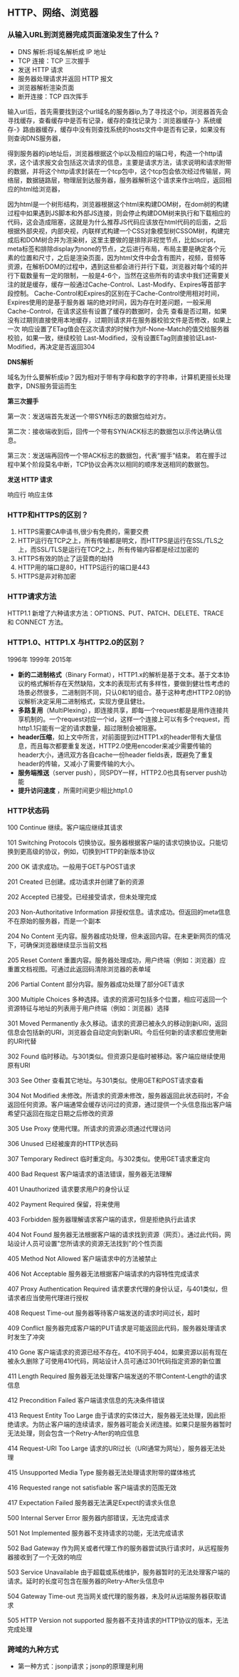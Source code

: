 ## HTTP、网络、浏览器

### 从输入URL到浏览器完成页面渲染发生了什么？

- DNS 解析:将域名解析成 IP 地址
- TCP 连接：TCP 三次握手
- 发送 HTTP 请求
- 服务器处理请求并返回 HTTP 报文
- 浏览器解析渲染页面
- 断开连接：TCP 四次挥手

输入url后，首先需要找到这个url域名的服务器ip,为了寻找这个ip，浏览器首先会寻找缓存，查看缓存中是否有记录，缓存的查找记录为：浏览器缓存-》系统缓存-》路由器缓存，缓存中没有则查找系统的hosts文件中是否有记录，如果没有则查询DNS服务器，

得到服务器的ip地址后，浏览器根据这个ip以及相应的端口号，构造一个http请求，这个请求报文会包括这次请求的信息，主要是请求方法，请求说明和请求附带的数据，并将这个http请求封装在一个tcp包中，这个tcp包会依次经过传输层，网络层，数据链路层，物理层到达服务器，服务器解析这个请求来作出响应，返回相应的html给浏览器，

因为html是一个树形结构，浏览器根据这个html来构建DOM树，在dom树的构建过程中如果遇到JS脚本和外部JS连接，则会停止构建DOM树来执行和下载相应的代码，这会造成阻塞，这就是为什么推荐JS代码应该放在html代码的后面，之后根据外部央视，内部央视，内联样式构建一个CSS对象模型树CSSOM树，构建完成后和DOM树合并为渲染树，这里主要做的是排除非视觉节点，比如script，meta标签和排除display为none的节点，之后进行布局，布局主要是确定各个元素的位置和尺寸，之后是渲染页面，因为html文件中会含有图片，视频，音频等资源，在解析DOM的过程中，遇到这些都会进行并行下载，浏览器对每个域的并行下载数量有一定的限制，一般是4-6个，当然在这些所有的请求中我们还需要关注的就是缓存，缓存一般通过Cache-Control、Last-Modify、Expires等首部字段控制。 Cache-Control和Expires的区别在于Cache-Control使用相对时间，Expires使用的是基于服务器 端的绝对时间，因为存在时差问题，一般采用Cache-Control，在请求这些有设置了缓存的数据时，会先 查看是否过期，如果没有过期则直接使用本地缓存，过期则请求并在服务器校验文件是否修改，如果上一次 响应设置了ETag值会在这次请求的时候作为If-None-Match的值交给服务器校验，如果一致，继续校验 Last-Modified，没有设置ETag则直接验证Last-Modified，再决定是否返回304

**DNS解析**

域名为什么要解析成ip？因为相对于带有字母和数字的字符串，计算机更擅长处理数字，DNS服务营运而生

**第三次握手**

第一次：发送端首先发送一个带SYN标志的数据包给对方。

第二次：接收端收到后，回传一个带有SYN/ACK标志的数据包以示传达确认信息。

第三次：发送端再回传一个带ACK标志的数据包，代表“握手”结束。 若在握手过程中某个阶段莫名中断，TCP协议会再次以相同的顺序发送相同的数据包。

**发送 HTTP 请求**

响应行  响应主体

### HTTP和HTTPS的区别？

1. HTTPS需要CA申请书,很少有免费的，需要交费
2. HTTP运行在TCP之上，所有传输都是明文，而HTTPS是运行在SSL/TLS之上，而SSL/TLS是运行在TCP之上，所有传输内容都是经过加密的
3. HTTPS有效的防止了运营商的劫持
4. HTTP用的端口是80，HTTPS运行的端口是443
5. HTTPS是非对称加密

### HTTP请求方法

HTTP1.1 新增了六种请求方法：OPTIONS、PUT、PATCH、DELETE、TRACE 和 CONNECT 方法。

### HTTP1.0、HTTP1.X 与HTTP2.0的区别？

1996年  1999年 2015年

- **新的二进制格式**（Binary Format），HTTP1.x的解析是基于文本。基于文本协议的格式解析存在天然缺陷，文本的表现形式有多样性，要做到健壮性考虑的场景必然很多，二进制则不同，只认0和1的组合。基于这种考虑HTTP2.0的协议解析决定采用二进制格式，实现方便且健壮。
- **多路复用**（MultiPlexing），即连接共享，即每一个request都是是用作连接共享机制的。一个request对应一个id，这样一个连接上可以有多个request，而http1.1只能有一定的请求数量，超过限制会被阻塞。
- **header压缩**，如上文中所言，对前面提到过HTTP1.x的header带有大量信息，而且每次都要重复发送，HTTP2.0使用encoder来减少需要传输的header大小，通讯双方各自cache一份header fields表，既避免了重复header的传输，又减小了需要传输的大小。
- **服务端推送**（server push），同SPDY一样，HTTP2.0也具有server push功能
- **提升访问速度** ，所需时间更少相比http1.0

### HTTP状态码

100  Continue  继续。客户端应继续其请求

101  Switching Protocols  切换协议。服务器根据客户端的请求切换协议。只能切换到更高级的协议，例如，切换到HTTP的新版本协议

200  OK  请求成功。一般用于GET与POST请求

201  Created  已创建。成功请求并创建了新的资源

202  Accepted  已接受。已经接受请求，但未处理完成

203  Non-Authoritative Information  非授权信息。请求成功。但返回的meta信息不在原始的服务器，而是一个副本

204  No Content  无内容。服务器成功处理，但未返回内容。在未更新网页的情况下，可确保浏览器继续显示当前文档

205  Reset Content  重置内容。服务器处理成功，用户终端（例如：浏览器）应重置文档视图。可通过此返回码清除浏览器的表单域

206  Partial Content  部分内容。服务器成功处理了部分GET请求

300  Multiple Choices  多种选择。请求的资源可包括多个位置，相应可返回一个资源特征与地址的列表用于用户终端（例如：浏览器）选择

301  Moved Permanently  永久移动。请求的资源已被永久的移动到新URI，返回信息会包括新的URI，浏览器会自动定向到新URI。今后任何新的请求都应使用新的URI代替

302  Found  临时移动。与301类似。但资源只是临时被移动。客户端应继续使用原有URI

303  See Other  查看其它地址。与301类似。使用GET和POST请求查看

304  Not Modified  未修改。所请求的资源未修改，服务器返回此状态码时，不会返回任何资源。客户端通常会缓存访问过的资源，通过提供一个头信息指出客户端希望只返回在指定日期之后修改的资源

305  Use Proxy  使用代理。所请求的资源必须通过代理访问

306  Unused  已经被废弃的HTTP状态码

307  Temporary Redirect  临时重定向。与302类似。使用GET请求重定向

400  Bad Request  客户端请求的语法错误，服务器无法理解

401  Unauthorized  请求要求用户的身份认证

402  Payment Required  保留，将来使用

403  Forbidden  服务器理解请求客户端的请求，但是拒绝执行此请求

404  Not Found  服务器无法根据客户端的请求找到资源（网页）。通过此代码，网站设计人员可设置"您所请求的资源无法找到"的个性页面

405  Method Not Allowed  客户端请求中的方法被禁止

406  Not Acceptable  服务器无法根据客户端请求的内容特性完成请求

407  Proxy Authentication Required  请求要求代理的身份认证，与401类似，但请求者应当使用代理进行授权

408  Request Time-out  服务器等待客户端发送的请求时间过长，超时

409  Conflict  服务器完成客户端的PUT请求是可能返回此代码，服务器处理请求时发生了冲突

410  Gone  客户端请求的资源已经不存在。410不同于404，如果资源以前有现在被永久删除了可使用410代码，网站设计人员可通过301代码指定资源的新位置

411  Length Required  服务器无法处理客户端发送的不带Content-Length的请求信息

412  Precondition Failed  客户端请求信息的先决条件错误

413  Request Entity Too Large  由于请求的实体过大，服务器无法处理，因此拒绝请求。为防止客户端的连续请求，服务器可能会关闭连接。如果只是服务器暂时无法处理，则会包含一个Retry-After的响应信息

414  Request-URI Too Large  请求的URI过长（URI通常为网址），服务器无法处理

415  Unsupported Media Type  服务器无法处理请求附带的媒体格式

416  Requested range not satisfiable  客户端请求的范围无效

417  Expectation Failed  服务器无法满足Expect的请求头信息

500  Internal Server Error  服务器内部错误，无法完成请求

501  Not Implemented  服务器不支持请求的功能，无法完成请求

502  Bad Gateway  作为网关或者代理工作的服务器尝试执行请求时，从远程服务器接收到了一个无效的响应

503  Service Unavailable  由于超载或系统维护，服务器暂时的无法处理客户端的请求。延时的长度可包含在服务器的Retry-After头信息中

504  Gateway Time-out  充当网关或代理的服务器，未及时从远端服务器获取请求

505  HTTP Version not supported  服务器不支持请求的HTTP协议的版本，无法完成处理

### 跨域的九种方式

- 第一种方式：jsonp请求；jsonp的原理是利用<script>标签的跨域特性，可以不受限制地从其他域中加载资源，类似的标签还有<img>.

- 第二种方式：document.domain；这种方式用在主域名相同子域名不同的跨域访问中 www.qq.com  id.qq.com

- 第三种方式：window.name；window的name属性有个特征：在一个窗口(window)的生命周期内,窗口载入的所有的页面都是共享一个window.name的，每个页面对window.name都有读写的权限，window.name是持久存在一个窗口载入过的所有页面中的，并不会因新页面的载入而进行重置。在应用页面（a.com/app.html）中监听iframe的onload事件，在此事件中设置这个iframe的src指向本地域的代理文件（代理文件和应用页面在同一域下，所以可以相互通信）

- 第四种方式：window.postMessage；window.postMessages是html5中实现跨域访问的一种新方式，可以使用它来向其它的window对象发送消息，无论这个window对象是属于同源或不同源。

- 第五种方式：CORS(*cors-orgin-resource-sharing*)CORS背后的基本思想，就是使用自定义的HTTP头部让浏览器与服务器进行沟通，从而决定请求或响应是应该成功还是应该失败。

- 第六种方式：Web Sockets；web sockets原理：在JS创建了web socket之后，会有一个HTTP请求发送到浏览器以发起连接。取得服务器响应后，建立的连接会使用HTTP升级从HTTP协议交换为web sockt协议。

- 第七种方式：location.hash

- 第八种方式：nginx

- 第九种方式：http-proxy

  中规中矩的就是JSONP和CORS           ---------------document.domain，window.name，web sockets就先别闹了，腰不好 : )

### 跨域了解吗？如何解决？怎么产生的？

跨域的产生是由于浏览器的同源策略，同源策略指的是：  1、域名  2、端口号  3、协议名 只要有一个不同就称为跨域 解决跨域： 

 1、jsonp跨域(只能解决get） 原理：动态创建一个script标签。利用script标签的src属性不受同源策略限制，因为所有的src属性和href属性都不受同源策略的限制，可以请求第三方服务器资源内容 

  2、服务器设置对CORS的支持 原理：nginx设置Access-Control-Allow-Origin HTTP响应头之后，浏览器将会允许跨域请求

**JSONP跨域  ajax跨域**

```
$.ajax({
url:'http://www.baidu.com',
type:get,
dataType:'jsonp'
scuurss:function(data){
	console.log(data)
}
})
```

JSONP 与 CORS

JSONP与CORS的使用目的相同，并且都需要服务端和客户端同时支持

**优缺点** ：JSONP只支持get请求，并且兼容所有浏览器  CORS支持post，put，get请求等，但是兼容性较差，仅支持IE10一下

**定义** ：JSONP 利用src引用静态资源不受跨域的限制，在客户端搞一个回调做一些数据接受与操作，在服务器将数据填充到约定好的回调函数中去

CORS在header中添加字段请求与获取有权限访问的资源，利用服务器设置好accoss-control-allow-orgin

### TCP的长连接和短连接的区别

**短链接**

概念:客户端与服务器建立连接开始通信，一次/指定次数通信结束之后就断开本次TCP连接，     当下次再次通信时，再次建立TCP的链接。   

 优点：不长期占用服务器的内存，那么服务器能处理的连接数量是比较多的  

  缺点：1、因为要等到发送或者获取资源时，才去请求建立连接，而且http协议只能客户端主动向服务端发送数据后，服务端才返回   	对应的数据，那么服务端想主动发送数据给客户端呢？Websocket可以让服务端主动发送数据给客户端，或者要等到下一次要请求数据时，才发送，比如我们采用   	轮询（30秒或者更长）拉取消息， 那么服务器与客户端通信的实时性就丧失了。     

​    2、客户端采用轮询来实时获取信息，或者说大量的客户端使用短连接的方式通信，那么就浪费了大量的CPU和带宽资源用于建立连接   	和释放连接，存在资源浪费，甚至是无法建立连接。比如经典的http长轮询（微信网页客户端端）

长连接

概念:	TCP与服务器建立连接之后一直处于连接状态，直到最后不再需要服务的时候才断开连接 

优点：	1、传输数据快 2、服务器能够主动第一时间传输数据到客户端 

缺点:	1、因为客户端与服务器一直保持这种连接，那么在高并发分布式集群系统中客户端数量会越来越多，占 用很多的系统资源 2、TCP本身是一种有状态的数据，在高并发分布式系统会导致后台设计比较难做。

### 一个TCP连接可以发送几个http请求

http1.0 一般情况下不支持长连接，但是当设置 Connection : Keep-Alive 可以让TCP连接保持活跃，但是此方式有限制

http1.1 支持长连接，可以发送无限个http请求

http2.0 支持多用复用，一个tcp可以并发多个http，可以一直发送http，没有上限

### TCP，HTTP，UDP，IP之间的区别

把IP想像成一种高速公路，它允许其它协议在上面行驶并找到到其它电脑的出口。TCP和UDP是高速公路上的“卡车”，它们携带的货物就是像HTTP，文件传输协议FTP这样的协议等。 

**TCP和UDP的区别**

- TCP 面向连接，UDP 尽最大努力交付，无连接

1. UDP信息包的标题很短，只有8个字节，相对于TCP的20个字节信息包的额外开销很小
2. TCP传输可靠的数据：无差错，不丢失，不重复，按序到达 ，UDP可能丢包，不保证顺序
3. TCP是流模式(可以将字节流拆分和合并)，UDP是数据报模式(一次发送一个报文)
4. TCP基于连接，进行三次握手。UDP无连接
5. UDP：使用与IP电话，视频会议

**什么是HTTP？**

HTTP是一个在计算机世界里专门在两点之间传输文字、图片、音频、视频等超文本数据的约定和规范。

- 

### TCP三次握手四次挥手？

SYN这个标志位只有在TCP建立连接时才会被置1 ,握手完成后SYN标志位被置0

为了准确无误地把数据送达目标处，TCP协议采用了三次握手策略。用TCP协议把数据包送出去后，TCP不会对传送 后的情况置之不理，它一定会向对方确认是否成功送达。握手过程中使用了TCP的标志：SYN和ACK。

发送端首先发送一个带SYN标志的数据包给对方。接收端收到后，回传一个带有SYN/ACK标志的数据包以示传达确认信息。 最后，发送端再回传一个带ACK标志的数据包，代表“握手”结束。 若在握手过程中某个阶段莫名中断，TCP协议会再次以相同的顺序发送相同的数据包。

断开一个TCP连接则需要“四次握手”：

第一次挥手：主动关闭方发送一个FIN，用来关闭主动方到被动关闭方的数据传送，也就是主动关闭方告诉被动关闭方：我已经不 会再给你发数据了(当然，在fin包之前发送出去的数据，如果没有收到对应的ack确认报文，主动关闭方依然会重发这些数据)，但是，此时主动关闭方还可 以接受数据。

第二次挥手：被动关闭方收到FIN包后，发送一个ACK给对方，确认序号为收到序号+1（与SYN相同，一个FIN占用一个序号）。

第三次挥手：被动关闭方发送一个FIN，用来关闭被动关闭方到主动关闭方的数据传送，也就是告诉主动关闭方，我的数据也发送完了，不会再给你发数据了。

第四次挥手：主动关闭方收到FIN后，发送一个ACK给被动关闭方，确认序号为收到序号+1，至此，完成四次挥手。

为什么断开连接需要四次？因为服务端接受到报文之后不会立即断开连接

### session、cookie与token的区别 

### HTTP请求方法

| 序号 | 方法    | 描述                                                         |
| :--: | :------ | :----------------------------------------------------------- |
|  1   | GET     | 请求指定的页面信息，并返回实体主体。                         |
|  2   | HEAD    | 类似于 GET 请求，只不过返回的响应中没有具体的内容，用于获取报头 |
|  3   | POST    | 向指定资源提交数据进行处理请求（例如提交表单或者上传文件）。数据被包含在请求体中。POST 请求可能会导致新的资源的建立和/或已有资源的修改。 |
|  4   | PUT     | put和post区别：调用一次与连续调用多次是等价的（即没有副作用），而连续调用多次POST方法可能会有副作用 |
|  5   | DELETE  | 请求服务器删除指定的页面。                                   |
|  6   | CONNECT | HTTP/1.1 协议中预留给能够将连接改为管道方式的代理服务器。    |
|  7   | OPTIONS | 允许客户端查看服务器的性能。                                 |
|  8   | TRACE   | 回显服务器收到的请求，主要用于测试或诊断。                   |
|  9   | PATCH   | 是对 PUT 方法的补充，用来对已知资源进行局部更新 。           |

### HTTP请求、响应头

https://itbilu.com/other/relate/EJ3fKUwUx.html#http-request-headers

### HTTP缓存机制-强制缓存与协商缓存

**缓存** 的好处：

```
1.减少服务器压力
2.缩短页面响应时间
3.减少冗余的数据传输，减少了网络费用
```

**强制缓存** ：在第一次访问取到数据后，以后在过期时间内不会再请求

http1.0 的expires 设定过期时间

http 1.1  的cache-control   max-age

**协商缓存** ：第一次请求服务器后，服务器会将缓存的标识和数据一起发送给客户端，客户端将二者备份至缓存数据库中，再次请求时服务器时进行判断，如果成功，将返回304不会返回任何数据，通知客户端可以使用缓存数据。

Last-Modified / If-Modified-Since

服务器修改的最后时间，如果时间大于If-Modified-Since > 最后修改时间 则返回200 否则返回304

**E-tag与Last-Modified的区别**

LM根据文件修改时间来判断是否要重新返回整个文件，对应请求头 IF-M-S ，服务端和客户端进行对比，但是时间只能精确到秒，假如在这一秒之间恰好发生了变化就GG了。
E-tag则是对文件求MD5或者哈希值，绝对精确，只要有任何变化都能体现出来，这个算法貌似是server配置的

### 浏览器事件机制

**捕获，目标对象，冒泡**

1.其中捕获（Capture）是 事件对象([event object](https://dom.spec.whatwg.org/#event)) 从 window 派发到 目标对象父级的过程。
 2.目标（Target）阶段是 事件对象派发到目标元素时的阶段，如果事件类型指示其不冒泡，那事件传播将在此阶段终止。
 3.冒泡（Bubbling）阶段 和捕获相反，是以目标对象父级到 window 的过程。
 在任一阶段调用 [stopPropagation](https://dom.spec.whatwg.org/#dom-event-stoppropagation) 都将终止本次事件的传播。

### 浏览器缓存有哪些

1、`http缓存`是基于HTTP协议的浏览器文件级缓存机制。
2、`websql`这种方式只有较新的chrome浏览器支持，并以一个独立规范形式出现
3、`indexDB` 是一个为了能够在客户端存储可观数量的结构化数据，并且在这些数据上使用索引进行高性能检索的 API
4、`Cookie`一般网站为了辨别用户身份、进行session跟踪而储存在用户本地终端上的数据（通常经过加密）
5、`Localstorage`html5的一种新的本地缓存方案，目前用的比较多，一般用来存储ajax返回的数据，加快下次页面打开时的渲染速度
6、`Sessionstorage`和localstorage类似，但是浏览器关闭则会全部删除，api和localstorage相同，实际项目中使用较少。
7、`application cache` 是将大部分图片资源、js、css等静态资源放在manifest文件配置中
8、`cacheStorage`是在ServiceWorker的规范中定义的，可以保存每个serverWorker申明的cache对象
9、`flash缓存` 这种方式基本不用，这一方法主要基于flash有读写浏览器端本地目录的功能

### 网络七层模型

   1.物理层-数据链路层-网络层-传输层-会话层-表示层-应用层

物理层：建立、维护、断开物理连接

数据链路层：建立逻辑连接，进行硬件地址寻址，差错校验等功能

网络层：进行逻辑地址寻址，实现不同网络之间的路径选择

传输层：定义传输数据的协议端口号，以及流控和差错校验

会话层：建立，管理，终止会话

应用层：网路服务与最终用户的一个接口

### TCP/IP四层模型

- 应用层：http, dns, ftp, smtp, pop3;
- 传输层：TCP UDP ;
- 网络层：IP, RIP, OSPF
- 数据链路层：ARP

### HTTPS 抓包能看到ip地址吗

- https只能加密除两端以外的报文，换个角度来看，假如你把对端ip都加密了，路由器怎么办？你的数据根本无法在网络上转发。

- 加密数据只有客户端和服务器端才能得到明文，客户端到服务端的通信过程是安全的。
- 技术一点来说，TLS协议是在tcp协议之上的，tcp又是基于IP协议的。所以无论如何，你的对端IP地址是肯定无法加密的。 
- 另外TLS协议也只是把HTTP层的数据加密了，所以也只是无法看到HTTP传输的内容，但是其他协议层的内容还是明文传输的。
- 这是因为: https(ssl)加密是发生在应用层与传输层之间，所以在传输层看到的数据才是经过加密的
- 但是可以在本地截获密码，那怎么办，比如支付宝支付的时候会有控件可以防止本地密码截获



### 常见web安全及防护原理

**sql注入原理**

就是通过把SQL命令插入到Web表单递交或输入域名或页面请求的查询字符串，最终达到欺骗服务器执行恶意的SQL命令。

总的来说有以下几点：

  1.永远不要信任用户的输入，要对用户的输入进行校验，可以通过正则表达式，或限制长度，对单引号和双"-"进行转换等。

  2.永远不要使用动态拼装SQL，可以使用参数化的SQL或者直接使用存储过程进行数据查询存取。

  3.永远不要使用管理员权限的数据库连接，为每个应用使用单独的权限有限的数据库连接。

  4.不要把机密信息明文存放，请加密或者hash掉密码和敏感的信息。

**XSS原理及防范**

Xss(cross-site scripting)跨站脚本攻击，攻击指的是攻击者往Web页面里插入恶意 html标签或者javascript代码。比如：攻击者在论坛中放一个

看似安全的链接，骗取用户点击后，窃取cookie中的用户私密信息；或者攻击者在论坛中加一个恶意表单，

当用户提交表单的时候，却把信息传送到攻击者的服务器中，而不是用户原本以为的信任站点。

**XSS防范方法**

首先代码里对用户输入的地方和变量都需要仔细检查长度和对”<”,”>”,”;”,”’”等字符做过滤；其次任何内容写到页面之前都必须加以encode，避免不小心把html tag 弄出来。这一个层面做好，至少可以堵住超过一半的XSS 攻击。

首先，避免直接在cookie 中泄露用户隐私，例如email、密码等等。

其次，通过使cookie 和系统ip 绑定来降低cookie 泄露后的危险。这样攻击者得到的cookie 没有实际价值，不可能拿来重放。

如果网站不需要再浏览器端对cookie 进行操作，可以在Set-Cookie 末尾加上HttpOnly 来防止javascript 代码直接获取cookie 。

尽量采用POST 而非GET 提交表单

**CSRF的原理及防范**

CSRF是代替用户完成指定的动作，需要知道其他用户页面的代码和数据包。

XSS是获取信息，不需要提前知道其他用户页面的代码和数据包。

要完成一次CSRF攻击，受害者必须依次完成两个步骤：登录受信任网站A，并在本地生成Cookie。在不登出A的情况下，访问危险网站B。

CSRF的防御

服务端的CSRF方式方法很多样，但总的思想都是一致的，就是在客户端页面增加伪随机数。

通过验证码的方法

### 两个HTML传值

Webstorage（localStorage sessionStorage） cookie

### webSocket

1、最大的特点就是服务端可以主动向客户端发送数据，支持持久性链接

 2、与 HTTP 协议有着良好的兼容性。默认端口是80和443，并握手阶段采用HTTP协议，因此握手时不容易屏蔽，能通过各种HTTP代理服务器。 

3、数据格式比较轻量，性能开销小，通信高效。

4、可以发送文本，也可以发送二进制数据。

 5、没有同源限制，客户端可以与任意服务器通信。

 6、协议标识符是ws（如果加密，则为wss，加密层是TLS），服务器网址就是 URL。

### Web Worker

Web Worker 的作用，就是为 JavaScript 创造多线程环境，允许主线程创建 Worker 线程，将一些任务分配给后者运行。在主线程运行的同时，Worker 线程在后台运行，两者互不干扰。等到 Worker 线程完成计算任务，再把结果返回给主线程。这样的好处是，一些计算密集型或高延迟的任务，被 Worker 线程负担了，主线程（通常负责 UI 交互）就会很流畅，不会被阻塞或拖慢。

Worker 线程一旦新建成功，就会始终运行，不会被主线程上的活动（比如用户点击按钮、提交表单）打断。这样有利于随时响应主线程的通信。但是，这也造成了 Worker 比较耗费资源，不应该过度使用，而且一旦使用完毕，就应该关闭。

### 哈希模式和history模式

1 hash 模式下，仅 hash 符号之前的内容会被包含在请求中，如 http://www.abc.com，因此对于后端来说，即使没有做到对路由的全覆盖，也不会返回 404 错误。
2 history 模式下，前端的 URL 必须和实际向后端发起请求的 URL 一致，如 http://www.abc.com/book/id。如果后端缺少对 /book/id 的路由处理，将返回 404 错误。Vue-Router 官网里如此描述：“不过这种模式要玩好，还需要后台配置支持……所以呢，你要在服务端增加一个覆盖所有情况的候选资源：如果 URL 匹配不到任何静态资源，则应该返回同一个 index.html 页面，这个页面就是你 app 依赖的页面。”
3 结合自身例子，对于一般的 Vue + Vue-Router + Webpack + XXX 形式的 Web 开发场景，用 history 模式即可，只需在后端（Apache 或 Nginx）进行简单的路由配置，同时搭配前端路由的 404 页面支持。

### 性能优化

代码层面：避免使用css表达式，避免使用高级选择器，通配选择器。

缓存利用：缓存Ajax，使用CDN，使用外部js和css文件以便缓存，添加Expires头，服务端配置Etag，减少DNS查找等

请求数量：合并样式和脚本，使用css图片精灵，初始首屏之外的图片资源按需加载，静态资源延迟加载。

请求带宽：压缩文件，开启GZIP，

代码层面的优化

用hash-table来优化查找

少用全局变量

用innerHTML代替DOM操作，减少DOM操作次数，优化javascript性能

用setTimeout来避免页面失去响应

缓存DOM节点查找的结果

避免使用CSS Expression

避免全局查询

避免使用with(with会创建自己的作用域，会增加作用域链长度)

多个变量声明合并

避免图片和iFrame等的空Src。空Src会重新加载当前页面，影响速度和效率

尽量避免写在HTML标签中写Style属性

### 单页面应用有什么优缺点

优点：

1. 用户体验好，快，内容改变不需要刷新整个页面
2. 避免出现‘白屏’

缺点：

1. 首次加载时间较长
2. 不利于SEO优化
3. 页面复杂度较高

### 浏览器渲染机制JS阻塞怎么办?(金山WPS)

1.将js放在最后加载

2.监听onload 异步 加载

### 进程和线程的区别

线程在进程下行进（单纯的车厢无法运行）

一个进程可以包含多个线程（一辆火车可以有多个车厢）

不同进程间数据很难共享（一辆火车上的乘客很难换到另外一辆火车，比如站点换乘）

同一进程下不同线程间数据很易共享（A车厢换到B车厢很容易）

进程要比线程消耗更多的计算机资源（采用多列火车相比多个车厢更耗资源）

进程间不会相互影响，一个线程挂掉将导致整个进程挂掉（一列火车不会影响到另外一列火车，但是如果一列火车上中间的一节车厢着火了，将影响到所有车厢）

### 常见得浏览器内核有那些

1.IE  Trident内核

2.firefox  Gecko内核 （该扣）

3.谷歌 blink

4.safari  webkit

### 前端的认识

**前端工程化**
还记得我在最早期写前端代码时,往往一个页面就是一个文件搞定,HTML/CSS/JS全部写在一起,后来知道应该把结构、样式和动作分离,我想这是我接触到最早的前端工程化的思想了,所谓前端工程化我认为就是：

将前端项目当成一项系统工程进行分析、组织和构建从而达到项目结构清晰、分工明确、团队配合默契、开发效率提高的目的

前面我说接触最早的工程化思维就是“结构、样式和动作分离”,在只有若干个页面的小型项目我们只需要用这些简单的做法就能把项目很好的组织起来,但是在一个大型web项目中往往有更加复杂的结构和非常多的页面需要很多人甚至是多个团队配合才能把项目做完,我们需要有更加严谨和复杂的工程化思维去组织结构。从更高层面的项目组织来看我们要做项目的各种规范、技术选型、项目构建优化等等,在代码层面我们还需要用到JS/CSS模块机、UI组件化等开发方式。

**前端模块化**
前面我们提到在组织代码的时候会用到模块化和组件化,大家应该理解到,前端工程化是一个高层次的思想,而模块化和组件化是为工程化思想下相对较具体的开发方式,因此可以简单的认为模块化和组件化是工程化的表现形式。

那具体什么是模块化呢,还是举简单的例子,我们要写一个实现A功能的JS代码,这个功能在项目其他位置也需要用到,那么我们就可以把这个功能看成一个模块采用一定的方式进行模块化编写,既能实现复用还可以分而治之,同理在写样式的时候,如果我们需要某种特殊的样式,会在很多地方应用,那么我们也可以采用一定的方式进行CSS的模块化,具体说来,JS模块化方案很多有AMD/CommonJS/UMD/ES6 Module等,CSS模块化开发大多是在less、sass、stylus等预处理器的import/mixin特性支持下实现的,具体技术大家自行学习。

总体而言,模块化不难理解,重点是要学习相关的技术并且灵活运用。

**前端组件化**
前文中我们提到过,组件化也是工程化的表现形式,那么到底什么是前端组件化呢

页面上的每个独立的、可视/可交互区域视为一个组件;
每个组件对应一个工程目录,组件所需的各种资源都在这个目录下就近维护;
由于组件具有独立性,因此组件与组件之间可以 自由组合;
页面只不过是组件的容器,负责组合组件形成功能完整的界面;
当不需要某个组件,或者想要替换组件时,可以整个目录删除/替换。

组件化将页面视为一个容器,页面上各个独立部分例如:头部、导航、焦点图、侧边栏、底部等视为独立组件,不同的页面根据内容的需要,去盛放相关组件即可组成完整的页面。

PS:模块化和组件化一个最直接的好处就是复用,同时我们也应该有一个理念,模块化和组件化除了复用之外还有就是分治,我们能够在不影响其他代码的情况下按需修改某一独立的模块或是组件,因此很多地方我们及时没有很强烈的复用需要也可以根据分治需求进行模块化或组件化开发。

## css

### link标签和@import标签的区别

link属于html标签，而@import是css提供的

页面被加载时，link会同时被加载，而@import引用的css会等到页面加载结束后加载。

link是html标签，因此没有兼容性，而@import只有IE5以上才能识别。

link方式样式的权重高于@import的。

### CSS标签

**行内标签：**span em input a strong i label br

**块级标签：** div h1-h6  p ul li ol  dt dd dl form header footer nav artical     dl标签：自定义标签的主标签；

**行内块标签：** img  input textarea

### 响应式布局

@media screen and (max-width: 768) {  .main { background-color:red;}    992px  1200px 1920px

}

**rem响应布局**

原理：假设我们将屏幕宽度平均分成100份，每一份的宽度用x表示，x = 屏幕宽度 / 100，如果将x作为单位，x前面的数值就代表屏幕宽度的百分比。x单位为rem

```css
html {fons-size: 屏幕宽度 / 100}   那1rem和1x就等价了
```

### 语义化标签	

**定义**：语义化的标签，合适的标签干合适的事情，旨在让标签有自己的含义。

**优点**：

- 即使在没有CSS样式的条件下，也能很好地呈现出内容结构、代码结构。
- 语义化标签会使HTML结构变的清晰，有利于维护代码和添加样式。
- 方便其他设备（如屏幕阅读器、盲人阅读器、移动设备）解析。
- 提升搜索引擎优化(SEO)的效果。和搜索引擎建立良好沟通，有助于爬虫抓取更多的有效信息。
- 便于团队开发和维护，语义化更具可读性，可以减少差异化。
- 通常标签语义化会使代码变的更少，使页面加载更快。

### 画一个三角形

```
.main {
   width: 0;
   height: 0;
   border-bottom: 100px solid red;
   border-top: 0px;
   border-left: 100px solid transparent;
   border-right: 100px solid transparent;
  }
```

### BFC  是什么？为什么？怎么做？

为什么会出现盒子塌陷？

在CSS出现之前使用的P标签，是设计师要求的，是为了兼容css1.0之前的P标签，他要求每个段落都有相同间隔，所以当你对P标签设置了margin-top和margin-bottom时候就发现两个margin合并的情况，并且取最大值。

1. BFC在布局上不会影响到外面的元素，并且备普通元素没有的特性
2. 盒子塌陷只出现在上下
3. BFC是一个独立的元素，外面的元素不会影响到里面的元素
4. BFC元素不会与浮动元素发生重叠，可以用来清除浮动  -----左边宽度固定 ，中间自适应

直译为块级格式化上下文，数于同一个BFC的两个相邻Box会发生重叠，BFC里的元素与外面的元素不会发生影响  。

如何创建BFC？触发BFC的四个条件，满足其中一个即可

- position的值为：absolute，fixed
- display的值为：inline-block，table-cell，table-caption,table，flex；
- float的值不为none；(left,right,inheirt,)
- overflow的值不为visible；（scroll,hidden,auto,inherit）

边距重叠什么时候发生？

- 父与子之间，父级的margin与子级的margin会发生重叠
- 空元素的margin-top和margin-bottom会发生重叠
- 兄弟元素之间每个元素都有上下边距取最大边距

### CSS选择器以及权重

 !important  > 行内（1000）>id选择器（100） > 属性选择器 =  类选择器 = 伪元素选择器 > 标签选择器 = 伪类选择器（::after）> 通配符 > 继承 >浏览器默认属性

| 选择器                                                       | 示例                |
| :----------------------------------------------------------- | :------------------ |
| [类型选择器](https://developer.mozilla.org/zh-CN/docs/Web/CSS/Type_selectors) | `h1 { }`            |
| [通配选择器](https://developer.mozilla.org/zh-CN/docs/Web/CSS/Universal_selectors) | `* { }`             |
| [类选择器](https://developer.mozilla.org/zh-CN/docs/Web/CSS/Class_selectors) | `.box { }`          |
| [ID选择器](https://developer.mozilla.org/zh-CN/docs/Web/CSS/ID_selectors) | `#unique { }`       |
| [标签属性选择器](https://developer.mozilla.org/zh-CN/docs/Web/CSS/Attribute_selectors) | `a[title] { }`      |
| [伪类选择器](https://developer.mozilla.org/zh-CN/docs/Web/CSS/Pseudo-classes) | `p:first-child { }` |
| [伪元素选择器](https://developer.mozilla.org/zh-CN/docs/Web/CSS/Pseudo-elements) | `p::first-line { }` |
| [后代选择器](https://developer.mozilla.org/zh-CN/docs/Web/CSS/Descendant_combinator) | `article p`         |
| [子代选择器](https://developer.mozilla.org/zh-CN/docs/Web/CSS/Child_combinator) | `article > p`       |
| [相邻兄弟选择器](https://developer.mozilla.org/zh-CN/docs/Web/CSS/Adjacent_sibling_combinator) | `h1 + p`            |
| [通用兄弟选择器](https://developer.mozilla.org/zh-CN/docs/Web/CSS/General_sibling_combinator) | `h1 ~ p`            |

### CSS性能优化

1. 内联首屏CSS，当内联的话下载完html就可以渲染了
2. 异步加载CSS，将首屏外的CSS进行异步加载
3. 文件压缩
4. 删除无用CSS
5. 有选择的使用选择器

### Flex：1代表什么？

**flex: 1 === flex: 1 1 auto;**  flex-grown flex-shrink flex-basis

- 第一个参数表示: **flex-grow 定义项目的放大比例，默认为0，即如果存在剩余空间，也不放大,如果值为1的话，平分剩余空间**
- 第二个参数表示: **flex-shrink 定义了项目的缩小比例，默认为1，即如果空间不足，该项目将缩小，如果值为1, 将不缩小**
- 第三个参数表示: **flex-basis** **给上面两个属性分配多余空间之前, 计算项目是否有多余空间, 默认值为 auto, 即项目本身的大小如果为0%以上面两个条件为准** 

> flex阮一峰：http://www.ruanyifeng.com/blog/2015/07/flex-grammar.html?utm_source=tuicool（语法篇）

### CSS盒模型

IE盒模型：width = content + padding + border

W3C标准盒模型： width = content

### 清除浮动

```
    .clearfix:after{/*伪元素是行内元素 正常浏览器清除浮动方法*/
        content: "";
        display: block;
        height: 0;
        clear:both;
        visibility: hidden;
    }
    .clearfix{
        *zoom: 1;/*ie6清除浮动的方式 *号只有IE6-IE7执行，其他浏览器不执行*/
```

## js 

### js事件循环

**前言** 

javascript从诞生之日起就是一门单线程的非阻塞的脚本语言。这是由其最初的用途来决定的：与浏览器交互。单线程确保了执行顺序的同时也限制了JS执行效率，于是有了webworker。web worker技术开的多线程有着诸多限制，例如：所有新线程都受主线程的完全控制，不能独立执行。这意味着这些“线程” 实际上应属于主线程的子线程。

事件循环，js是单线程，所有的异步操作都是模拟出来的，所有任务可分为同步任务与异步任务，首先执行宏任务script整体代码，首先判定是同步任务还是异步任务如果是同步任务则进入主线程立即执行，如果是异步任务则进入任务队列，当主线程任务执行完就会将任务队列里的任务推入主线程中。异步任务被分为宏任务与微任务，当js执行到宏任务的时候会将他们加入到宏任务事件队列里面，执 行到微任务的时候会将他们推入到 当主线程，微任务比如说promise等，宏任务有setTimeout,setInterval等等。

当遇到同步任务则直接执行，如果遇到微任务则推入微任务队列，当遇到宏任务则推入宏任务队列，当整个宏任务执行完，则会执行所有微任务，当微任务执行完，则会查看是否有宏任务重复上述操作

**优先级**： process.nexttick() > promise.then () > setTimeout > setImmediate

### 原型链

1. 每个函数都有一个 prototype 属性
2. 函数的 prototype 属性指向了一个对象，这个对象正是调用该构造函数而创建的**实例**的原型
3. 那什么是原型呢？你可以这样理解：每一个JavaScript对象(null除外)在创建的时候就会与之关联另一个对象，这个对象就是我们所说的原型，每一个对象都会从原型"继承"属性。

### 继承

**原型链继承**

```
Child.prototype = new Parent();
```

缺点：1.引用类型的属性被所有实例共享（因为parent属性在Child的原型上） 			 2.在创建 Child 的实例时，不能向Parent传参

**借用构造函数（经典继承）**

```
function Child () {
    Parent.call(this);
}
```

优点：1.引用类型的属性没有被实例共享  2.再创建Child的实例时，可以向Parent传参

缺点：1.方法都在构造函数中定义，每次创建一遍实例都会创建一遍方法

**组合继承**（原型链继承 + 构造函数继承）

```
function Child () {
    Parent.call(this);
}
Child.prototype = new Parent();
Child.prototype.constructor = Child;
```

优点：融合原型链继承和构造函数的优点，是 JavaScript 中最常用的继承模式。

**原型式继承**

```
function createObj(o) {
    function F(){}
    F.prototype = o;
    return new F();
}
var person = {
    name: 'kevin'
}
var person1 = createObj(person);
```

就是 ES5 Object.create 的模拟实现，将传入的对象作为创建的对象的原型。

缺点：包含引用类型的属性值始终都会共享相应的值，这点跟原型链继承一样。

**寄生式继承**

```
function createObj (o) {
    var clone = Object.create(o);
    clone.sayName = function () {
        console.log('hi');
    }
    return clone;
}
```

创建一个仅用于封装继承过程的函数，该函数在内部以某种形式来做增强对象，最后返回对象。

缺点：跟借用构造函数模式一样，每次创建对象都会创建一遍方法。

**寄生组合式继承**

```
function object(o) {
    function F() {}
    F.prototype = o;
    return new F();
}
function prototype(child, parent) {
    var prototype = object(parent.prototype);
    prototype.constructor = child;
    child.prototype = prototype;
}
// 当我们使用的时候：
prototype(Child, Parent);
```

### 闭包

1. 从理论角度：所有的函数。因为它们都在创建的时候就将上层上下文的数据保存起来了。哪怕是简单的全局变量也是如此，因为函数中访问全局变量就相当于是在访问自由变量，这个时候使用最外层的作用域。
2. 从实践角度：以下函数才算是闭包：
   1. 即使创建它的上下文已经销毁，它仍然存在（比如，内部函数从父函数中返回）
   2. 在代码中引用了自由变量

### 作用域

1.查找变量声明

2.查找函数声明

JS真正解析之前，js会首先把整个文件进行预处理，以消除一些歧义，这个预处理的过程被称为预编译

GO 全局对象 Global Object
AO 活动对象 Activation Object

- 在函数被调用时产生，用来保存当前函数的执行环境，也叫执行期上下文
- 在函数调用结束时销毁 



caller：谁调用

scopes: 作用域链

### 变量提升

var  function变量提升

function在var的后面

### 浮点数精度

0.1 + 0.2 是否等于 0.3 

因为0.1转成二进制是一个无限循环的数，浮点数以64位存储

### 添加元素

document.getElementById('myid').appendChild(ele)

### 虚拟Dom 与 真实Dom 

**为什么说直接操作/频繁的操作DOM会性能差?**

JS引擎和DOM引擎是独立的，当调用Dom API的时候，首先要挂起JS引擎然后执行Dom API，激活DOM引擎，重绘后再调用JS引擎执行之后的代码，没有批量处理优化。引擎间频繁的切换会浪费性能。

虚拟DOM和真实DOM的区别和优化

1. 虚拟DOM不会立马进行排版和重绘操作
2. 虚拟DOM进行频繁修改，然后一次性比较并修改真实DOM中需要改的部分，最后在真实DOM中进行排版和重绘，减少过多的DOM节点重排和重绘损耗。
3. 虚拟 DOM 有效降低大面积真实 DOM 的重绘与排版，因为最终与真实 DOM 比较差异，可以只渲染局部

### Error

- ReferenceError:找不到对象时
- TypeError:错误的使用了类型或对象的方法时
- RangeError:使用内置对象的方法时，参数超范围
- SyntaxError:语法写错了
- EvalError:错误的使用了Eval  
- URIError:URI错误

### CommonJS,AMD,CMD,ES6模块

**什么是模块化？**

- 将一个复杂的程序，依据一定的规则(规范)封装成一个或多个块(文件), 并进行组合在一起
- 块的内部数据与实现是私有的, 只是向外部暴露一些接口(方法)与外部其它模块通信

**为什么要模块化？**

1.使用模块化开发能解决文件之间的依赖关系，按需加载。

2.使用模块化开发可以避免命名的冲突。

3.使用模块化开发能进行代码的复用。

4.维护性更高。

**CommonJS和ES6的区别** 

1. CommonJS 模块输出的是一个值的拷贝，ES6 模块输出的是值的引用。
2. CommonJS 模块是运行时加载，ES6 模块是编译时输出接口。
3. CommonJs 是单个值导出，ES6 Module可以导出多个
4. CommonJs 是动态语法可以写在判断里，ES6 Module 静态语法只能写在顶层
5. CommonJs 的 this 是当前模块，ES6 Module的 this 是 undefined

CommonJS

1. 对于基本数据类型，属于复制。即会被模块缓存。同时，在另一个模块可以对该模块输出的变量重新赋值。
2. 对于复杂数据类型，属于浅拷贝。由于两个模块引用的对象指向同一个内存空间，因此对该模块的值做修改时会影响另一个模块。
3. 当使用require命令加载某个模块时，就会运行整个模块的代码。
4. 当使用require命令加载同一个模块时，不会再执行该模块，而是取到缓存之中的值。也就是说，CommonJS模块无论加载多少次，都只会在第一次加载时运行一次，以后再加载，就返回第一次运行的结果，除非手动清除系统缓存。
5. 循环加载时，属于加载时执行。即脚本代码在require的时候，就会全部执行。一旦出现某个模块被"循环加载"，就只输出已经执行的部分，还未执行的部分不会输出。
6. require('')  module.exports  exports

ES6模块

1. ES6模块中的值属于【动态只读引用】。
2. 对于只读来说，即不允许修改引入变量的值，import的变量是只读的，不论是基本数据类型还是复杂数据类型。当模块遇到import命令时，就会生成一个只读引用。等到脚本真正执行时，再根据这个只读引用，到被加载的那个模块里面去取值。
3. 对于动态来说，原始值发生变化，import加载的值也会发生变化。不论是基本数据类型还是复杂数据类型。
4. 循环加载时，ES6模块是动态引用。只要两个模块之间存在某个引用，代码就能够执行。
5. export  export default  import

**CommonJS**

服务端：同步加载  

浏览器端：提前编译打包处理 安装 browserify   执行browserify  原文件位置 -o 目标位置 

暴露：module.exports = value 与 exports.XXX = value     暴露的是对象

引入： requrire('./')

**AMD**

专门用于浏览器端  也称require.js

暴露：define(['module1','module2'], function(m1, m2){ return 模块})

引入：require(['module1','module2'], function(m1, m2){ 使用m1/m2})

**CMD**

阿里人写的，作为了解，卖给国外了

ES6 

export 

export default 

**IIFE**立即调用函数表达式

### JS字符串API

length()—属性返回字符串的长度

indexOf()—属性返回字符串中指定文本首次出现的索引（位置）

lastIndexOf()—属性返回字符串中指定文本最后一次出现的索引（位置）

search()—属性返回字符串中特定值的字符串的首次出现的索引（位置）

toUpperCase()—转为大写

toLowerCase();—转为小写

substring(start, end):—开始下标到结束下标。如果省略第二个参数表示截取到结尾。

substr(start, length):—从start开始截取，一共最多截取length，不写length，直接截取到结尾

trim();—去除首尾空白符

split(separator,howmany);—separator必需。字符串或正则表达式，从该参数指定的地方分割 。howmany 可选。该参数可指定返回的数组的最大长度。

slice();—提取字符串片段

for of 遍历

at();—返回字符串给定位置的字符

includes();—返回布尔值，表示是否找到了参数字符串。

startsWith();—返回布尔值，表示参数字符串是否在源字符串的头部。

endsWith();—返回布尔值，表示参数字符串是否在源字符串的尾部。

repeat();—方法返回一个新字符串，表示将原字符串重复n次。

padStart();—字符串补全长度的功能，用于头部补全，

padEnd();—用于尾部补全。

match();—找到一个或多个正则表达式匹配

replace();替换与正则表达式匹配的子串

function formatDate(date, format) {
    var obj = {
        yyyy: date.getFullYear(),
        yy: ('' + date.getFullYear()).slice(-2),
        MM: ('0' + (date.getMonth() + 1)).slice(-2),
        M: date.getMonth() + 1,
        dd: ('0' + date.getDate()).slice(-2),
        d: date.getDate(),
        HH: ('0' + date.getHours()).slice(-2),
        H: date.getHours(),
        hh: ('0' + date.getHours() % 12).slice(-2),
        h: date.getHours() % 12,
        mm: ('0' + date.getMinutes()).slice(-2),
        m: date.getMinutes(),
        ss: ('0' + date.getSeconds()).slice(-2),
        s: date.getSeconds(),
        w: ['日', '一', '二', '三', '四', '五', '六'][date.getDay()],
    }
    return format.replace(/(\w+)/g, ($1) => {
        return obj[$1];
    })
}

### js数组API

会改变原来数组的：
pop()—删除数组的最后一个元素并返回删除的元素。
push()—向数组的末尾添加一个或更多元素，并返回新的长度。
shift()—删除并返回数组的第一个元素。
unshift()—向数组的开头添加一个或更多元素，并返回新的长度。
reverse()—反转数组的元素顺序。
sort()—对数组的元素进行排序。
splice()—用于插入、删除或替换数组的元素。 返回的是含有被删除的数组
································································································
不会改变原来数组的：
concat()—连接两个或更多的数组，并返回结果。
every()—检测数组元素的每个元素是否都符合条件。
some()—检测数组元素中是否有元素符合指定条件。
filter()—检测数组元素，并返回符合条件所有元素的数组。
indexOf()—搜索数组中的元素，并返回它所在的位置。
join()—把数组的所有元素放入一个字符串。
toString()—把数组转换为字符串，并返回结果。
lastIndexOf()—返回一个指定的字符串值最后出现的位置，在一个字符串中的指定位置从后向前搜索。
map()—通过指定函数处理数组的每个元素，并返回处理后的数组。
slice()—选取数组的的一部分，并返回一个新数组。
valueOf()—返回数组对象的原始值。

### Promise

**特别注意**

new Promise()方法属于同步代码。

promise函数对象上的方法有then，catch， finally  实 例对象上有all，race，reject，resolve

**Promise的三种状态，catch和reject的区别**？

catch是原型上的属性，reject是promise属性

catch会捕获promise链的所有异常

reject返回一个错误的reject

**回调地狱**

```
doSomething( function(result) {
	doSomethingElse( result, function( newResult) {
		doThirdThing( newResult, function(finalResult) {
			console.log( 'Got the final result :' + finalResult)
		},failureCallback )
	}, failureCallback)
}, failureCallback )
```

1. 回调函数嵌套，代码水平向右发展 ，阅读不方便
2. 每个函数都要处理异常，处理异常十分麻烦

**用promsie链式调用解决回调地狱问题**

```
doSomething(I . then( function(result) {
	return doSomethingElse( result)
})
.then( function(newResult) {
	return doThirdThing( newResult )
})
.then(function( finalResult) {
	console.log( 'Got the final result: ' + finalResult)
})
.catch(failureCallback)
```

1. 代码从上往下写，同步的写法，阅读方便
2. 处理异常用统一的catch处理，catch具有异常传透

**先指定回调函数还是先改变状态**

```
//常规:先指定回调函数，后改变的状态
new Promise((resolve, reject) => {
	setTimeout(( ) => {
		resolve(1) //后改变的状态(同时指定数据)，异步执行回调函数
	}，1000);
}).then(//	先指定回调函数，保存当前指定的回调函数
	value => {},
	reason => {console. 1og('reason', reason)}
//如何先改状态，后指定回调函数
new Promise((resolve, reject) => {
	resolve(1) //先改变的状态(同时指定数据)
}).then(//后指定回调函数，异步执行回调函数
	value => {console.1og( 'value2', value)},
	reason => {console. 1og( 'reason2', reason)}
)
```

### 迭代器与生成器

迭代器：字符串，数组，映射，集合，对象，arguments，DOM集合类型

` let newArr = arr[Symbol.iterator]() newArr.next()` 

生成器：可以暂停函数 `let generatorFn = function* (a) { yield ++a; }     generatorFn (5).next()`



### async和await的了解

async加在函数声明之前，使其成为async function，则此时函数返回值为promise，是迭代器与生成器和promise的语法糖

### 匿名函数和回调函数

**匿名函数** ：没有名字的函数，并且没有赋值给变量

**回调函数** ：一般将一个函数的返回值传给另一个函数 ，

​					优势：1. 如果传递的是匿名函数可以节省一个全局变量  2. 节省代码 3. 提高性能	

### **Map**和**Set**两种新的数据结构

- Map是类似Object的一种键值对集合，区别在于Map的键不仅限于是字符串，其他各种类型的值包括对象都可以成为Map的键
-  Set是类似数组的一种数据结构，不同点在于Set中没有重复的值

### this指向

- 实际上this的最终指向的是那个调用它的对象
- 如果一个函数中有this，这个函数有被上一级的对象所调用，那么this指向的就是上一级的对象。
- 返回值，如果返回值是一个对象，那么this指向的就是那个返回的对象，如果返回值不是一个对象那么this还是指向函数的实例。

### new 做了什么？

1.创建空对象

2.将构造函数中的作用域赋给新对象（因此this就指向了新对象）

3.执行构造函数中的代码（为新对象添加属性）

4.返回新对象

```
let liu = new Person('liu','18')

let a = {}
a.__proto__ = Person.prototype
Person.call(a)
```

### 事件委托  事件捕获 事件冒泡

**事件委托**

事件就是我们普通绑定的事件。委托就是不绑定在当前元素上，而是绑定在了父级或者祖辈元素上，通过event事件对象的target属性，获取当前点击的精确元素。

原理： 使用了冒泡的原理。

优点：1.减少for循环，减少绑定事件数量，减少了内存泄露的概率。2.可以给未来的元素绑定事件

缺点：

1. 事件委托基于冒泡，对于不冒泡的事件不支持。
2. 层级过多，冒泡过程中，可能会被某层阻止掉。
3. 理论上委托会导致浏览器频繁调用处理函数，虽然很可能不需要处理。所以建议就近委托，比如在table上代理td，而不是在document上代理td。
4. 把所有事件都用代理就可能会出现事件误判。比如，在document中代理了所有button的click事件，另外的人在引用改js时，可能不知道，造成单击button触发了两个click事件。

### Call,apply,bind的区别

apply 第一个参数是this指向，第二个参数是函数接受的参数，立即执行

call 第一个参数是this指向，后面传入的是一个参数列表 立即执行

bind 第一参数也是this的指向，后面传入的也是一个参数列表(但是这个参数列表可以分多次传入，call则必须一次性传入所有参数)，但是它改变this指向后不会立即执行，而是返回一个永久改变this指向的函数。

### setTimeout,promise,async await之间的区别

async await：async 可以让函数具有异步特征，但是仍是同步执行，当有返回值时，返回的是一个promise.resolve包装的期约对象，，当遇到await的时候，会等待后面的promise执行完，然后执行后面代码。

promise：Promise本身是同步的，但在执行resolve或者rejects时是异步的，即then方法是异步的。

setTimeout：异步执行函数是宏任务



### require、export和export default的区别

common JS  module.exports    require()

ES6 模块不共享全局命名空间。

模块顶级 this 的值是 undefined（常规脚本中是 window）。

ES6 模块默认在严格模式下执行。

ES6 模块是异步加载和执行的。

require是值的拷贝，import是值的引用

ES可以先使用再引用，requrie必须先引用

require 可以放到模块中去  module.exports 的会被缓存 ES6的不会被缓存

ES6 最大的一个改进就是引入了模块规范    A 依赖B  ,B依赖C，C依赖D， 他会先导入A发现需要B再导入B以此类推

export：export 语句与导出值的相对位置或者

export 关键字在模块中出现的顺序没有限制。export 语句甚至可以出现在它要导出的值之前

```
// 允许
const foo = 'foo'; 
export { foo }; 
// 允许
export const foo = 'foo'; 
// 允许，但应该避免
export { foo }; 
const foo = 'foo';
```

export default只能有一个，重复的话会报错。 导入的时候不需要加大括号

import 和export一样，必须出现在模块的顶级（不是顶部，是顶级）导入的时候需要加大括号

### 箭头函数和普通函数的区别

1. 箭头函数 没有arguments对象，普通函数有
2. 箭头函数无this,普通函数有this并且可以通过call，apply，bind改变this
3. 普通函数可以当构造函数使用，箭头函数不可以

### javascript中有几种数据类型？

- 基本数据类型：Undefine Null String Number Boolean Symble(ES6新增)  BigInt(ES10新增)
- 引用数据类型有 Object Array Function

### 说一说你对原型链的理解？

**原型的作用**：①数据共享，节约资源。②继承

**原型链的定义**：每个构造函数都有一个原型对象，原型有一个属性指回构造函数，而实例有一个内部指针指向原型。如果原型是另一个类型的实例呢？那就意味着这个原型本身有一个内部指针指向另一个原型，相应地另一个原型也有一个指针指向另一个构造函数的原型。这样就在实例和原型之间构造了一条原型链。

特例：

```
Object.__proto__ === Function.prototype //true
Object.__proto__ === Function.__proto__//true
Object.prototype === Function.prototype.__proto__ // true
//因此
Function instanceof Object //true
Object instanceof Function //true
```

### 判断是不是数组的五种方法？

​		**const arr = [1,2,3,4]**

1. arr instanceof Array //true
2. Object.prototype.toString.call(arr) === '[object Array]';
3. Array.isArray(arr)
4. arr.constructor ===  Array
5. arr.__ proto__ === Array.prototype 

**判断是否为对象：**

Object.prototype.toString.call(arr) === '[object Object]';  （最靠谱）

obj.constructor === Object

### 排序

**快速排序**   基准值放中间  小的放左边 大的放右边  当有最不稳定

**冒泡排序**  i = arr.length -1  如果arr[j]小则进行交换  把最大值放在后面

**选择排序**   把最小值放在前面

**希尔排序** 



### 正则

手机号正则表达式 

```
/^1[3|4|5|7|8][0-9]{9}$/
```

邮箱正则表达式

```
/^[A-z0-9_-]+@[a-zA-Z0-9_-]+(\.[a-zA-Z0-9_-]+)+$/
```



### settimeout实现setInterval

```
function mySetInterval(fn, time) {
	function interval(){
		setTimeout(interval, time)
		fn()
	}
	setTimeout(interval, time)
}
```

### setTimeout定时不准问题

原因：

1. 浏览器中的所有JavaScript都在单线程上执行，所以异步事件（比如鼠标点击和定时器）仅在线程空闲时才会被调度运行。
2. 为了控制要执行的代码， JavaScript 配置了一个任务队列，这些异步事件任务会按照将它们添加到队列的顺序执行。
3. 而setTimeout() 的第二个参数（延时时间）只是告诉 JavaScript 再过多长时间把当前任务添加到队列中。如果队列是空的，那么添加的代码会立即执行；如果队列不是空的，那么它就要等前面的代码执行完了以后再执行。

解决：

1. 在定时器开始前和运行时动态获取当前时间，在设置下一次定时时长时，在期望值基础上减去当前时延，以获得相对精准的定时运行效果。

   此方法仅能消除setInterval()长时间运行造成的误差累计，但无法消除单个定时器执行延迟问题

   2.Web Worker 的作用，就是为 JavaScript 创造多线程环境，允许主线程创建 Worker 线程，将一些任务分配给后者运行。在主线程运行的同时，Worker 线程在后台运行，两者互不干扰。

### Fast-Click原理（京东2019）

检测到touched事件的时候，会通过DOM自定义事件发送一个Click事件，并将浏览器在300ms后的Click事件给阻止掉 

缺点：脚本相对较大。

### new与Object.create()区别

- new创建一个对象，执行构造函数。
- Object.create相当于创建一个对象，但是不执行构造函数

### 暂时性死区

如果区块中存在`let`和`const`命令，这个区块对这些命令声明的变量，从一开始就形成了封闭作用域。凡是在声明之前就使用这些变量，就会报错。声明之前的区域就形成了死区。

### 获取元素的大小和位置

obj.clientWidth //获取元素的宽度（width+padding）
 obj.clientHeight //元素的高度
 obj.offsetLeft //元素相对于父元素的left    是否有父元素有的话 .offsetParent 重复操作



### 事件委托 兼容性写法

```
addEventListener 新版本
attachEvent 老版本  事件类型前加on
```

*/\*事件委托(事件代理):           即是把原先绑定子元素的事件（click，ablClick,keydown,...）委托给父元素，让父元素担当监听职务，           事件代理的原理是Dom元素的事件冒泡。*

  *//1.事件委托：父元素ul*     var ul=document.getElementsByTagName("ul")[0];     ul.addEventListener("click",fn1,false);*//DOM2级事件添加  单击,函数执行,冒泡;*     function fn1(e){*//函数执行*         var e=e||window.event; *//老式IE的兼容语句*         var tg=e.target;        switch (tg.id) {*//通过id控制*            case "first":alert("第一个li被单击了");            break;            case "two":alert("第二个li被单击了");            break;            case "third":alert("第三个li被单击了");            break;            case "fo":alert("第四个li被单击了");            break;        }     }

### fetch网络请求

1. 语法简洁，更加语义化，业务逻辑更清晰

2. 基于标准 Promise 实现，支持 async/await

   ```
   fetch(url).then(response => response.json())``//解析为可读数据
    .then(data => console.log(data))``//执行结果是 resolve就调用then方法
    .catch(err => console.log(``"Oh, error"``, err))``//执行结果是 reject就调用catch方法 
   ```

## vue

### diff算法

**传统方法：** 通过循环递归对节点进行比较，然后判断每个节点的状态以及要做的操作，然后根据虚拟dom进行渲染，复杂度为O(n^3)

**高效算法：** 复杂度为：O(n)

1. 同层比较：新的Diff算法是逐层进行比较，只比较同一层次的节点，

2. 不同类型节点的比较：如果发现新旧两个节点类型不同时，Diff算法会直接删除旧的节点及其子节点并插入新的节点，这是由于前面提出的不同组件产生的DOM结构一般是不同的，所以可以不用浪费时间去比较。

3. 相同类型节点比较：若是两个节点类型相同时，Diff算法会更新节点的属性实现转换。

4. 列表节点的比较：列表节点的操作一般包括添加、删除和排序，列表节点需要我们给它一个key才能进行高效的比较。

   

### 组件间通讯

1.props和$emit

​	1).父组件传递了message数据给子组件，并且通过v-on绑定了一个getChildData事件来监听子组件的触发事件；

​	2).子组件通过props得到相关的message数据,最后通过this.$emit触发了getChildData事件。

2.$bus事件总线

```
import Vue from 'vue' 
export default new Vue()
import Bus from './bus.js'
Bus.$emit('val', this.elementValue)
Bus.$on('val', elementValue => {
		console.log(elementValue)
	})
```

3.VueX

### 为什么选vue  vue和react区别

vue体积小，易用于小型项目，有双向绑定，不用直接操作DOM，容易上手，国人开发在中国使用率更高

区别：react更适用于大型企业，没有双向绑定，谷歌公司开发，生态圈更大，react是JSX书写，vue使用HTML模板书写。

### Vue的双向绑定原理(远景)

vue通过Object.defineProperty的set和get进行数据劫持和结合发布者订阅者模式进行更改DOM。

首先vue有一个监听者obserber用于监听数据的变化，当数据发生变化时，通过Object.defineProperty的set和get拦截数据，传给订阅者，由于订阅者过多所以有个监听器用于管理和通知订阅者的，解析器compile用于解析每个元素节点的指令和解析，根据指令模板替换数据，以及绑定相应的更新函数，订阅者用于收集每个属性的变化并将指令绑定相应的函数，从而更新视图。

--------------------------------------------

首先数据存放在vue的data中，然后利用递归将observer用Object.keys和forEach将data中的每一个属性遍历出来，并利用Object.defineProperty的set和get属性监听data中的每一个数据变化。然后有个dep函数，里面有subs订阅器数组用来收集订阅者的，dep原型里面有两个函数对象，一个addSub函数对象用于subs数组添加订阅者，还有另一个notify用于遍历每个订阅者并将每个订阅者绑定update方法。

通知所有订阅者，数值一旦变化，notify被调用，然后通知每一个监听者，subs里面有好多watcher，执行update，update调用观察者原型的run方法，run调用get方法

观察者模式是一对多的一种模式，一：你改了某一个data数据，多：页面上凡是用了这个数据的地方，都更新 ，因此多地方都观察这个data

observer：遍历data中的所有属性并在每个方法上添加Object.defineProperty的set和get方法进行数据劫持。

第一步监听每个数据变化   compile解析html中指令替换成数据，初始化视图。创建watcher，绑定更新函数，并会触发在Object.defineProperty里的get方法里面的addSub方法，该方法会将watcher添加到订阅器dep中

第二步告诉watcher订阅者触发更新函数 update

第三步watcher订阅者的由来

**观察者** ：利用`Obeject.defineProperty()`来监听属性变动 那么将需要observe的数据对象进行递归遍历，包括子属性对象的属性，都加上	`setter`和`getter` 这样的话，给这个对象的某个值赋值，就会触发`setter`，那么就能监听到了数据变化。

**订阅器** ：用于监听Data的改变，当Data发生改变的时候，会遍历所有订阅者并添加update方法，

**解析器** ：将模板中的变量替换成数据，初始化渲染页面视图，并将每个指令节点绑定更新函数，添加监听数据订阅者，数据变化通知更新视图。

**订阅者**： 1、在自身实例化时往属性订阅器(dep)里面添加自己
                 2、自身必须有一个update()方法
                 3、待属性变动dep.notice()通知时，能调用自身的update()方法，并触发Compile中绑定的回调，则功成身退。



数据对象放到data中，然后observer用Object.keys(data)和forEach将data进行遍历



**响应式** ：把数据填充到页面叫响应式

### Vue的key值作用

为什么有key值？如果没有key值得话，diff算法会全部比较，会一项一项的比较，全部元素替换，没有做到最小更新。有了key值得话就更改一项。

如果删除前面的一项key值会发生变化，所以会被重新渲染，并且可能产生Bug

加索引行吗？不行，因为索引可能发生改变，加一个时间戳加key值。

### v-model的原理说一下？

通过Observer来监听自己的model数据变化，通过Compile来解析编译模板指令，最终利用Watcher搭起Observer和Compile之间的通信 桥梁，达到数据变化->视图更新在初始化vue实例时，遍历data这个对象，给每一个键值对利用Object.definedProperty对data的键值 对新增get和set方法，利用了事件监听DOM的机制，让视图去改变数据。

### 介绍一下虚拟DOM

1、虚拟DOM本质就是用一个原生的JavaScript对象去描述一个DOM节点。是对真实DOM的一层抽象。 2、在浏览器中操作DOM是很昂贵的。频繁的操作DOM，会产生性能问题，所以需要这一层抽象，在patch过程中尽可能地一次性将差异更新到DOM中，这样保证了DOM不会出现性能很差的情况。 3、Vue2.x中的虚拟DOM主要是借鉴了snabbdom.js，Vue3中借鉴inferno.js算法进行优化。

### JQuery和vue的区别 vue好在哪里

JQuery是通过$直接操作DOM，vue不是直接更改DOM，vue通过虚拟DOM更改DOM，JQuery比vue更加轻量级更原生，

vue通过虚拟DOM更改数据大大减少性能损耗，为什么减少损耗？当视图发生改变时并不是直接更改DOM而是放在一个对象里，然后进行对比DOM改变，只有

### 获取子节点得方法

children childNodes



### 谈谈你对webpack的了解

```
入口  entery：“./pages”

出口 output: {
    filename: 'index',
    path: path.resolve(__dirname, '/dist')
  }
loader：moludes: [
    rules: [
        {
            test: /\.scss$/,
            use: [ 
                {
                     loader: "sass-loader" // 将 Sass 编译成 CSS
                }
           ]
        }
]
插件
```



### 浏览器的渲染过程

浏览器将获取的HTML文档解析成DOM树。

处理CSS标记，构成层叠样式表模型CSSOM(CSS Object Model)。

将DOM和CSSOM合并为渲染树(`rendering tree`)，代表一系列将被渲染的对象。

渲染树的每个元素包含的内容都是计算过的，它被称之为布局`layout`。浏览器使用一种流式处理的方法，只需要一次绘制操作就可以布局所有的元素。

将渲染树的各个节点绘制到屏幕上，这一步被称为绘制`painting`。当什么什么改变的时候才有重排和回流

### process.nextTick 和 setImmediate的区别

- nextTick 把回调函数放在当前执行栈的底部
- setImmediate 把回调函数放在当前事件队列的底部

## JQuery

### 如何发起请求

```
$.ajax({
     url: "http://localhost/sltest/test4.php",      //请求接口的地址
     type: "GET",                                   //请求的方法GET/POST
     data: {                                        //需要传递的参数
        name: 'sl',
        password: '123456',
     },
     success: function (res) {                      //请求成功后的操作
          console.log(res);                          //在控制台输出返回结果
      },
     error: function (err) {                       //请求失败后的操作
          console.log(22);                          //请求失败在控制台输出22
       }
   })
```



## webpack

### loader和plugin的区别？spa 单页面 

1. loader 用于加载某些资源文件。
   因为 webpack 只能理解 JavaScript 和 JSON 文件，对于其他资源例如 css，图片，或者其他的语法集，比如 jsx， coffee，是没有办法加载的。 这就需要对应的loader将资源转化，加载进来。从字面意思也能看出，loader是用于加载的，它作用于一个个文件上。
2. plugin 用于扩展webpack的功能。
   目的在于解决loader无法实现的其他事,它直接作用于 webpack，扩展了它的功能。当然loader也是变相的扩展了 webpack ，但是它只专注于转化文件（transform）这一个领域。而plugin的功能更加的丰富，而不仅局限于资源的加载。比如压缩文件

### 常用loader以及plugin

样式：style-loader、css-loader、less-loader、sass-loader等

文件：raw-loader、file-loader 、url-loader等

编译：babel-loader、coffee-loader 、ts-loader等

校验测试：mocha-loader、jshint-loader 、eslint-loader等

## 深入了解JS

### 浅谈  typeof 和 instanceof  的实现原理

**typeof**

在判读除null之外的基本数据类型可以准确判断 在判断object的时候不能细致判断出是那种Object，

底层原理：在变量的机器码的低位1-3位存储其类型信息

000 对象 010浮点  100字符串 110布尔 1整数  全是0null  -2^30undefined

因此将null数据类型为object



## TypeScript

**优点：**

1：快速简单，易于学习。

2：编译时提供错误检查， 在代码运行前就会进行错误提示。

3：支持所有的JS库。

4：支持ES6，提供了ES6所有优点和更高的生产力。

5：使用继承提供可重用性。

6：有助于代码结构。

7：通过定义模块来定义命名空间。

**缺点：**

1：需要长时间的来编译代码。

2：在使用第三方库时，需要有三方库的定义文件，并不是所有三方库都提供了定义文件，提供的定义文件是否准确也值得商榷。

## Node.js

node常用api

一、http模块：

```jsx
    http.createServer(function(req,res){})
```

二、NodeJS的模块：

```java
 1. exports.方法 = 方法
 2. module.exports = {}
 3. const 本地变量 = require('js地址')
```

三、 fs模块

```jsx
  1. fs.readFile("文件路径",function(err,data){})
```

四、全局变量

```undefined
  1. __dirname
  2. __filename
```

五、path模块：

```css
  1. path.join()
  2. path.resolve()
  3. path.extname()
```

六、 mime模块(第三方模块)

```bash
  mime.getType() :  文档类型
  res.writeHead(200, { "Content-type": mime.getType('.jpg') });
```

七、  url模块

```rust
  // http://www.yts.com/api/index.html?username=rose&type=flower
  1.  const result = url.parse(url地址)
  2.  result.pathname  --->  api/index.html
  3.  result.query    ---->  "username=rose&type=flower"
```

## 数据结构与算法

存储结构：顺序存储结构和链式存储结构，索引和哈希

​				顺序存储结构：数组

逻辑结构：集合，线性结构，树形结构，图形结构

- 数据结构：数组、链表、栈、队列、散列表、二叉树、堆、跳表、图、树
- 算法： 递归、排序、二分查找、搜索、哈希算法、贪心算法、分治算法、回溯算法、动态规划、字符串匹配算法

## 面试总纲

**HTML** 

  html这标签语言真的基本没问啥 

-  对语义化标签的理解 - 让人更可读，让机器更可读（利于SEO） 
-  meta标签 - 问得多一点 

  **CSS** 

-  flex布局，容器的属性，[项目]()的属性 - 阮一峰老师的两篇文档，给我看！flex-direction flex-wrap flex-flow justify-content align-items align-content 
-  实现两栏（左固定 右自适应）/三栏（左右固定 中间自适应）布局 
-  常见伪元素、伪类，越多越好 
-  垂直水平居中方法，越多越好 
-  八种定位属性的具体含义 - static relative fixed absolute sticky inherit initial unset       
-  选择器和优先级，权重- 这里继承优先级最低，那么哪些属性可继承？ 
-  回流重绘的概念、触发条件，避免回流重绘的操作，flush队列，display:none触发的是哪一个，visibility:hidden呢  
-  两种盒子模型 
-  BFC（块级格式上下文）的概念，触发条件，渲染规则，应用场景 
-  移动端适配 - 这里涉及到的东西可就多了：媒体查询，viewport，em/rem，vw/vh 

  **
**  

  **[JavaScript]()** 

  考察的更多的还是es6，什么let/const，数组对象的新方法，解构赋值，箭头函数，promise，async，generator，set,map之类的 

-  数据类型，原始类型和引用类型，存储方式（堆、栈），判断数据类型的三种方法 
-  知道哪些数组的方法 - 红宝书上超多个方法，过一遍 
-  null和undefined的不同，为什么 == 结果是true，而 === 结果是false 
-  闭包的概念，使用场景，缺点 - 我最认同《你不知道的[JavaScript]()》里写的当函数可以记住并访问所在的词法作用域时，就产生了闭包，即使函数是在当前词法作用域之外执行。是一种现象。 
-  原型链 
-  var let const 的不同 - 概念的不同，变量提升，暂时性死区，顶层对象 
-  箭头函数和普通函数的区别，this的问题，为什么不能用作构造函数 
-  promise - 为什么我就写了一个单词，因为我promise不太熟（。 
-  this的问题 - 永远指向最后调用它的函数（es5），call/apply/bind改变指向（es6） 
-  new 实例化一个对象 / new一个对象时发生了什么？四个步骤 
   
-  防抖节流的使用，区别，手写 
-  继承的方法 
-  Eventloop，可以顺便说一下浏览器渲染进程，哪些是宏任务微任务 - 经典看代码写输出 
-  事件流，事件代理解决的问题 
-  深浅拷贝的区别，如何解决循环引用，手写实现 - https://segmentfault.com/a/1190000020255831经典好文！不得不看！ 
-  load 和 DOMContentLoaded(DOM Ready)的区别 - 看红宝书 
-  引用script标签时涉及到的defer async 
-  BOM：window location navigator - 解析url会用到location对象 
-  JSBridge的原理及使用 - 因为我实习做的是APP内嵌页，涉及到与[客户端]()通信 

  **Vue** 

  经常有面试官问我看过[源码]()没，您好，没有（学习时间太短了，来不及嘛），所以[面经]()笔记没有涉及到[源码]()部分 

  顺便各位，读[源码]()有什么建议吗，嗯看真是难下手 

 

-  单页应用的优缺点 
-  computed 和 watch 的区别 
-  v-for 和 v-if 的区别 
-  双向绑定的原理，哪些操作不会触发视图更新 - Vue3使用了proxy来代替传统的双向绑定 
-  组件通信的方法，父子、隔代、兄弟，如果能再说说Vuex就更不错了 
-  nextTick是干嘛的 
-  vue-router，history hash 的区别，需不需要后端配置，守卫，路由钩子 
-  写一个通用组件需要考虑哪些问题 

  **
**  

  **计算机网络 浏览器** 

-  HTTP相关，请求头响应头构成，HTTP0.9/1.0/1.1/2 各版本的区别，默认端口80 
-  HTTPS相关，与HTTP区别，默认端口443 
-  状态码 1XX - 5XX，背就完事了 
-  get / post 的区别 
-  TCP / IP，OSI 七层模型 - 物理层 数据链路层 网络层 传输层 会话层 表示层 应用层 
-  跨域相关，同源策略，跨域办法 - jsonp以及缺点 / webSocket协议 / CORS以及分类，预检请求 
-  进程线程的概念 
-  从输入URL到浏览器完成页面渲染发生了什么 - 被问烂了，越详细越好。这里又有web优化问题 
-  强缓存，协商缓存 - 相关的头部、状态码 
-  cookie、session、localStorage、sessionStorage 
   
-  安全问题，XSS、CSRF概念，出现的场景，解决的办法 - XSS：CSP、HttpOnly Cookie；CSRF： samesite、Referer Check、Anti-CSRF-Token 

  **
**  

  **手写** 

-  new 实例化一个对象 / new一个对象时发生了什么 
-  继承 
-  防抖节流 
-  实现call、apply、bind 
-  数组去重 
-  深浅拷贝 
-  事件代理 
-  vue双向绑定 
   

  **
**  

  **其他** 

  下面这些是我了解过并写在简历上的，所以被问了 

-  webpack，常用loader、plugin，如何配置 
-  常用的 git 命令 
-  linux基本指令 
-  css预处理器相关，sass/less/postcss 
-  使用 postman 来干啥 
-  vim基本指令

## git

git init 初始化

git status 查看文件目录与暂存区状态，看不到本地仓库

git add '文件名'  添加到暂存区

git add .  添加所有到暂存区

git commit -m '文件名'  已经到本地仓库里面了    （git commit -am '文件名'   add和commit的缩写  add 所有文件）

git commit -am '文件名' 添加到暂存区并添加到本地仓库

git log 查看提交日志信息

git reflog  查看所有日志信息

--pretty=oneline  一行显示

git reset --hard + '唯一标识'

git checkout  回退

git rm '文件名' 删除操作



git ls-files 查看git里面仓库目录

git config --global user.name 'your_username'

git config --global user.email your_email@domain.com

git config --list 查看所有配置  octotree

git push -u origin master 第一次提交前加-u  以后提交就成git push了

git checkout ’分支名‘切换到指定分支

git branch  查看所有分支

git checkout -b '分支名'  新建并切换到分支

切换到主干 合并分支       分支的作用是防止在线上出现bug

git branch -d '文件名

git push origin '分支名' 添加到分支名

git reset --hard + ‘目标版本号’   git push -f 强推

git revert 反做

git revert -n 版本号”反做，并使用“git commit -m 版本名”提交

**git pull和git fetch的区别？**

git pull 等于先git fetch + git merge

git fetch 将远程仓库最新的数据拉取过来，

git merge 将拉取过来的数据和现在已经修改的分叉数据进行合并

git pull 可能会出现代码错误，最好是用git fetch 然后 git merge

**git rebase 和 git merge的区别**



## 程序员专用词

### 协程

（Coroutine）在执行过程中可中断去执行其他任务，执行完毕后再回来继续原先的操作。可以理解为两个或多个程序协同工作

协程特点在于**单线程**执行。
 优势一：具有极高的执行效率，因为在任务切换的时候是程序之间的切换（由程序自身控制）而不是线程间的切换，所以没有线程切换导致的额外开销（时间浪费），线程越多，携程性能优势越明显。

优势二：由于是单线程工作，没有多线程需要考虑的同时写变量冲突，所以不需要多线程的[锁机制](https://www.liaoxuefeng.com/wiki/0014316089557264a6b348958f449949df42a6d3a2e542c000/00143192823818768cd506abbc94eb5916192364506fa5d000)，故执行效率比多线程更高。

## Socket（套接字）

在计算机通信领域，socket 被翻译为“套接字”，它是计算机之间进行**通信**的**一种约定**或一种方式。通过 socket 这种约定，一台计算机可以接收其他计算机的数据，也可以向其他计算机发送数据



## 编程题：

**5 亿个数据如何找中位数**

分治法

分治法的思想是把一个大的问题逐渐转换为规模较小的问题来求解。

对于这道题，顺序读取这 5 亿个数字，对于读取到的数字 num，如果它对应的二进制中最高位为 1，则把这个数字写到 f1 中，否则写入 f0 中。通过这一步，可以把这 5 亿个数划分为两部分，而且 f0 中的数都大于 f1 中的数（最高位是符号位）。

划分之后，可以非常容易地知道中位数是在 f0 还是 f1 中。假设 f1 中有 1 亿个数，那么中位数一定在 f0 中，且是在 f0 中，从小到大排列的第 1.5 亿个数与它后面的一个数的平均值。

> **提示**，5 亿数的中位数是第 2.5 亿与右边相邻一个数求平均值。若 f1 有一亿个数，那么中位数就是 f0 中从第 1.5 亿个数开始的两个数求得的平均值。

对于 f0 可以用次高位的二进制继续将文件一分为二，如此划分下去，直到划分后的文件可以被加载到内存中，把数据加载到内存中以后直接排序，找出中位数。

> **注意**，当数据总数为偶数，如果划分后两个文件中的数据有相同个数，那么中位数就是数据较小的文件中的最大值与数据较大的文件中的最小值的平均值。

**查找英文文章里出现次数最多的字母和次数**

**模板字符串，es5实现**

**两个字符串找最大公共子串**

**生成一个数值区间在2-32的随机数组** 

**实现数组的flat，并加入传参，参数为深度**

**函数柯里化**

**将算术表达式转化为后缀表达式**

**1000枚硬币中有10枚金币，现在随机取n枚硬币，取到金币的概率是多少？（保留六位小数）**

```
掌阅科技：https://www.hotjob.cn/wt/zhangyue/web/index?brandCode=1#/pc
京东方：http://campus.boe.com/Portal/Apply/Index
小米：http://campus.hr.xiaomi.com/campus_apply/xiaomi/286/#/
数美科技：HR@ishumeil.com
狸米网校
转转 https://m.zhuanzhuan.com/platform/zzjob/index.html#/pc/campus/2021
58 http://campus.58.com/Portal/Apply/Index
去哪网 https://app.mokahr.com/recommendation-apply/qunar/4208?recommenderId=747270#/job/77fc3a39-b5a6-4f05-85f7-fa238036d311
搜狐 rdcplatform@sohu-inc.com
龙湖集团
海康威视 https://campushr.hikvision.com/school.html
```

获取DOM节点方法：document.quector(